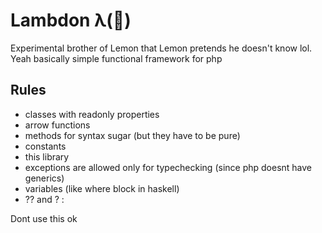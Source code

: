 # Lambdon λ(🍋)

Experimental brother of Lemon that Lemon pretends he doesn't know lol. Yeah basically simple functional framework for php

## Rules

- classes with readonly properties
- arrow functions
- methods for syntax sugar (but they have to be pure)
- constants
- this library
- exceptions are allowed only for typechecking (since php doesnt have generics)
- variables (like where block in haskell)
- ?? and ? :

Dont use this ok

